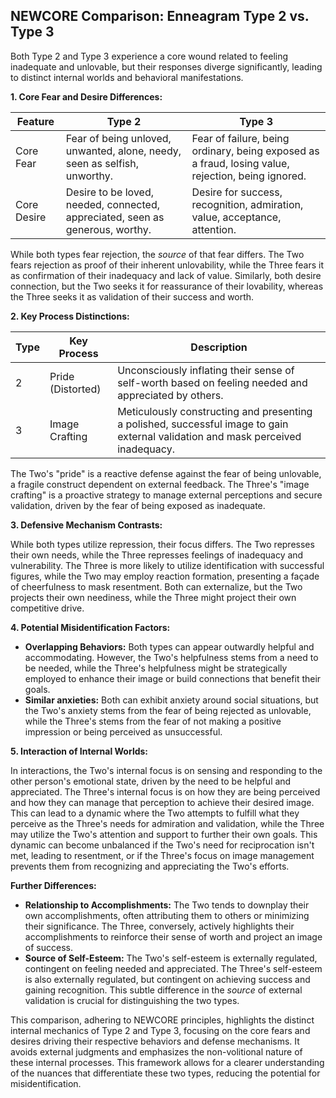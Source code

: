 ## NEWCORE Comparison: Enneagram Type 2 vs. Type 3

Both Type 2 and Type 3 experience a core wound related to feeling inadequate and unlovable, but their responses diverge significantly, leading to distinct internal worlds and behavioral manifestations.

**1. Core Fear and Desire Differences:**

| Feature        | Type 2                               | Type 3                                     |
|----------------|----------------------------------------|----------------------------------------------|
| Core Fear     | Fear of being unloved, unwanted, alone, needy, seen as selfish, unworthy. | Fear of failure, being ordinary, being exposed as a fraud, losing value, rejection, being ignored. |
| Core Desire    | Desire to be loved, needed, connected, appreciated, seen as generous, worthy. | Desire for success, recognition, admiration, value, acceptance, attention. |

While both types fear rejection, the *source* of that fear differs.  The Two fears rejection as proof of their inherent unlovability, while the Three fears it as confirmation of their inadequacy and lack of value.  Similarly, both desire connection, but the Two seeks it for reassurance of their lovability, whereas the Three seeks it as validation of their success and worth.

**2. Key Process Distinctions:**

| Type | Key Process          | Description                                                                                                   |
|------|----------------------|---------------------------------------------------------------------------------------------------------------|
| 2    | Pride (Distorted)      | Unconsciously inflating their sense of self-worth based on feeling needed and appreciated by others.              |
| 3    | Image Crafting       | Meticulously constructing and presenting a polished, successful image to gain external validation and mask perceived inadequacy. |

The Two's "pride" is a reactive defense against the fear of being unlovable, a fragile construct dependent on external feedback. The Three's "image crafting" is a proactive strategy to manage external perceptions and secure validation, driven by the fear of being exposed as inadequate.

**3. Defensive Mechanism Contrasts:**

While both types utilize repression, their focus differs. The Two represses their own needs, while the Three represses feelings of inadequacy and vulnerability. The Three is more likely to utilize identification with successful figures, while the Two may employ reaction formation, presenting a façade of cheerfulness to mask resentment. Both can externalize, but the Two projects their own neediness, while the Three might project their own competitive drive.

**4. Potential Misidentification Factors:**

* **Overlapping Behaviors:** Both types can appear outwardly helpful and accommodating.  However, the Two's helpfulness stems from a need to be needed, while the Three's helpfulness might be strategically employed to enhance their image or build connections that benefit their goals.
* **Similar anxieties:** Both can exhibit anxiety around social situations, but the Two's anxiety stems from the fear of being rejected as unlovable, while the Three's stems from the fear of not making a positive impression or being perceived as unsuccessful.

**5. Interaction of Internal Worlds:**

In interactions, the Two's internal focus is on sensing and responding to the other person's emotional state, driven by the need to be helpful and appreciated. The Three's internal focus is on how they are being perceived and how they can manage that perception to achieve their desired image. This can lead to a dynamic where the Two attempts to fulfill what they perceive as the Three's needs for admiration and validation, while the Three may utilize the Two's attention and support to further their own goals.  This dynamic can become unbalanced if the Two's need for reciprocation isn't met, leading to resentment, or if the Three's focus on image management prevents them from recognizing and appreciating the Two's efforts.

**Further Differences:**

* **Relationship to Accomplishments:** The Two tends to downplay their own accomplishments, often attributing them to others or minimizing their significance.  The Three, conversely, actively highlights their accomplishments to reinforce their sense of worth and project an image of success.
* **Source of Self-Esteem:**  The Two's self-esteem is externally regulated, contingent on feeling needed and appreciated. The Three's self-esteem is also externally regulated, but contingent on achieving success and gaining recognition. This subtle difference in the *source* of external validation is crucial for distinguishing the two types.


This comparison, adhering to NEWCORE principles, highlights the distinct internal mechanics of Type 2 and Type 3, focusing on the core fears and desires driving their respective behaviors and defense mechanisms.  It avoids external judgments and emphasizes the non-volitional nature of these internal processes. This framework allows for a clearer understanding of the nuances that differentiate these two types, reducing the potential for misidentification.
